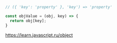 ```js

// ({ 'key': 'property' }, 'key') => 'property'

const objValue = (obj, key) => {
  return obj[key];
}

```


<https://learn.javascript.ru/object>